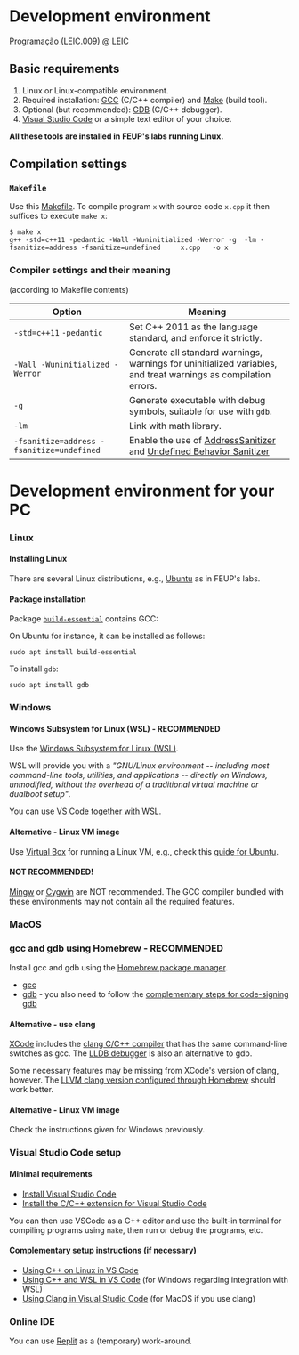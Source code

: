 # Development environment

[Programação (LEIC.009)](https://moodle.up.pt/course/view.php?id=4083) @ [LEIC](https://paginas.fe.up.pt/~estudar/cursos/licenciatura-engenharia-informatica/)

## Basic requirements

1. Linux or Linux-compatible environment.
2. Required installation: [GCC](https://gcc.gnu.org) (C/C++ compiler) and [Make](https://www.gnu.org/software/make/) (build tool).
3. Optional (but recommended): [GDB](https://www.sourceware.org/gdb/) (C/C++ debugger).
4. [Visual Studio Code](https://code.visualstudio.com/) or a simple text editor of your choice. 

__All these tools are installed in FEUP's labs running Linux.__
 
## Compilation settings

### `Makefile`

Use this [Makefile](Makefile). To compile program `x` with source code `x.cpp` it then suffices to execute `make x`:

```
$ make x
g++ -std=c++11 -pedantic -Wall -Wuninitialized -Werror -g  -lm -fsanitize=address -fsanitize=undefined     x.cpp   -o x
```

### Compiler settings and their meaning

(according to Makefile contents) 

Option |  Meaning
-------|----------
`-std=c++11` `-pedantic` | Set C++ 2011 as the language standard, and enforce it strictly.
`-Wall -Wuninitialized -Werror` | Generate all standard warnings, warnings for uninitialized variables, and treat warnings as compilation errors.
`-g`   | Generate executable with debug symbols, suitable for use with `gdb`.
`-lm` | Link with math library.
`-fsanitize=address -fsanitize=undefined`| Enable the use of [AddressSanitizer](https://github.com/google/sanitizers/wiki/AddressSanitizer) and [Undefined Behavior Sanitizer](https://clang.llvm.org/docs/UndefinedBehaviorSanitizer.html)


# Development environment for your PC

### Linux

#### Installing Linux

There are several Linux distributions, e.g., [Ubuntu](https://ubuntu.com/tutorials/install-ubuntu-desktop#1-overview) as in FEUP's labs.

#### Package installation

Package [`build-essential`](https://packages.ubuntu.com/focal/build-essential) contains GCC:

On Ubuntu for instance, it can be installed as follows:

```
sudo apt install build-essential 
```

To install `gdb`:

```
sudo apt install gdb
```



### Windows

#### Windows Subsystem for Linux (WSL) - RECOMMENDED 

Use the [Windows Subsystem for Linux (WSL)](https://docs.microsoft.com/en-us/windows/wsl/about).

WSL will provide you with a _"GNU/Linux environment -- including most command-line tools, utilities, and applications -- directly on Windows, unmodified, without the overhead of a traditional virtual machine or dualboot setup"_.

You can use [VS Code together with WSL]().

#### Alternative - Linux VM image

Use [Virtual Box](https://www.virtualbox.org/) for running a Linux VM,
e.g., check this [guide for Ubuntu](https://ubuntu.com/tutorials/how-to-run-ubuntu-desktop-on-a-virtual-machine-using-virtualbox#1-overview).


#### NOT RECOMMENDED!

[Mingw](https://www.mingw-w64.org/) or [Cygwin](http://cygwin.com/) are NOT recommended. The GCC compiler bundled with these environments may not 
contain all the required features. 


### MacOS

### gcc and gdb using Homebrew - RECOMMENDED

Install gcc and gdb using the [Homebrew package manager](https://brew.sh/).

- [gcc](https://formulae.brew.sh/formula/gcc#default)
- [gdb](https://formulae.brew.sh/formula/gdb#default) - you also need to follow the [complementary steps for code-signing gdb](https://sourceware.org/gdb/wiki/PermissionsDarwin)


#### Alternative - use clang

[XCode](https://developer.apple.com/xcode/) includes the [clang C/C++ compiler](https://clang.llvm.org/) that has the same command-line switches as gcc. The [LLDB debugger](https://lldb.llvm.org/) is also an alternative to gdb. 

Some necessary features may be missing from XCode's version of clang, however. 
The [LLVM clang version configured through Homebrew](https://formulae.brew.sh/formula/llvm#default) should work better.

#### Alternative - Linux VM image

Check the instructions given for Windows previously.

### Visual Studio Code setup

#### Minimal requirements

- [Install Visual Studio Code](https://code.visualstudio.com/docs/cpp/config-clang-mac)
- [Install the C/C++ extension for Visual Studio Code](https://code.visualstudio.com/docs/cpp/config-clang-mac)

You can then use VSCode as a C++ editor and use the built-in terminal for compiling programs using `make`, then run or debug the programs, etc.

#### Complementary setup instructions (if necessary)

- [Using C++ on Linux in VS Code](https://code.visualstudio.com/docs/cpp/config-linux)
- [Using C++ and WSL in VS Code](https://code.visualstudio.com/docs/cpp/config-wsl) (for Windows regarding integration with WSL)
- [Using Clang in Visual Studio Code](https://code.visualstudio.com/docs/cpp/config-clang-mac) (for MacOS if you use clang)


### Online IDE

You can use [Replit](https://replit.com) as a (temporary) work-around.

